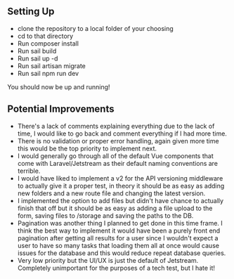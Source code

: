 ## Setting Up

- clone the repository to a local folder of your choosing
- cd to that directory
- Run composer install
- Run sail build
- Run sail up -d
- Run sail artisan migrate
- Run sail npm run dev

You should now be up and running!

## Potential Improvements

- There's a lack of comments explaining everything due to the lack of time, I would like to go back and comment everything if I had more time.
- There is no validation or proper error handling, again given more time this would be the top priority to implement next.
- I would generally go through all of the default Vue components that come with Laravel/Jetstream as their default naming conventions are terrible.
- I would have liked to implement a v2 for the API versioning middleware to actually give it a proper test, in theory it should be as easy as adding new folders and a new route file and changing the latest version.
- I implemented the option to add files but didn't have chance to actually finish that off but it should be as easy as adding a file upload to the form, saving files to /storage and saving the paths to the DB.
- Pagination was another thing I planned to get done in this time frame. I think the best way to implement it would have been a purely front end pagination after getting all results for a user since I wouldn't expect a user to have so many tasks that loading them all at once would cause issues for the database and this would reduce repeat database queries.
- Very low priority but the UI/UX is just the default of Jetstream. Completely unimportant for the purposes of a tech test, but I hate it!
